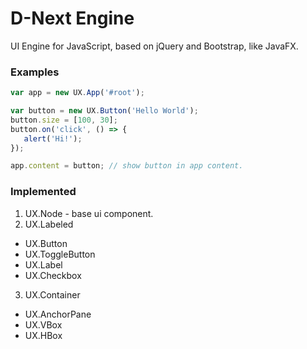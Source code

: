 # D-Next Engine

UI Engine for JavaScript, based on jQuery and Bootstrap, like JavaFX.

### Examples

```javascript
var app = new UX.App('#root');

var button = new UX.Button('Hello World');
button.size = [100, 30];
button.on('click', () => {
   alert('Hi!');
});

app.content = button; // show button in app content.
```

### Implemented

1. UX.Node - base ui component.
2. UX.Labeled
 - UX.Button
  - UX.ToggleButton
 - UX.Label
 - UX.Checkbox
3. UX.Container
  - UX.AnchorPane
  - UX.VBox
  - UX.HBox
